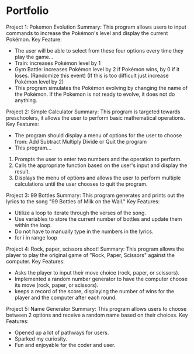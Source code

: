 # Portfolio


Project 1: Pokemon Evolution
Summary: This program allows users to input commands to increase the Pokémon's level and display the current Pokémon. 
Key Feature:
- The user will be able to select from these four options every time they play the game...
- Train: increases Pokémon level by 1
- Gym Battle: increases Pokémon level by 2 if Pokémon wins, by 0 if it loses. (Randomize this event) (If this is too difficult just increase Pokémon level by 2)
- This program simulates the Pokémon evolving by changing the name of the Pokémon. If the Pokemon is not ready to evolve, it does not do anything.

  
Project 2: Simple Calculator
Summary: This program is targeted towards preschoolers, it allows the user to perform basic mathematical operations.
Key Features:
- The program should display a menu of options for the user to choose from:
Add
Subtract
Multiply
Divide
or Quit the program
- This program...
1. Prompts the user to enter two numbers and the operation to perform.
2. Calls the appropriate function based on the user's input and display the result.
3. Displays the menu of options and allows the user to perform multiple calculations until the user chooses to quit the program.


Project 3: 99 Bottles 
Summary: This program generates and prints out the lyrics to the song "99 Bottles of Milk on the Wall."
Key Features: 
- Utilize a loop to iterate through the verses of the song.
- Use variables to store the current number of bottles and update them within the loop.
- Do not have to manually type in the numbers in the lyrics.
- for i in range loop


Project 4: Rock, paper, scissors shoot!
Summary: This program allows the player to play the original game of "Rock, Paper, Scissors" against the computer.
Key Features: 
- Asks the player to input their move choice (rock, paper, or scissors).
- Implemented a random number generator to have the computer choose its move (rock, paper, or scissors).
- keeps a record of the score, displaying the number of wins for the player and the computer after each round.


Project 5: Name Generator
Summary: This program allows users to choose between 2 options and receive a random name based on their choices. 
Key Features:
- Opened up a lot of pathways for users.
- Sparked my curiosity.
- Fun and enjoyable for the coder and user.




